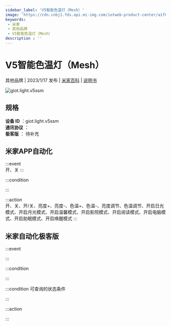 ```yaml
---
sidebar_label: 'V5智能色温灯（Mesh）'
image: 'https://cdn.cnbj1.fds.api.mi-img.com/iotweb-product-center/a1f68e1819d0323d6ac0478374600116_1658387460362.png?GalaxyAccessKeyId=AKVGLQWBOVIRQ3XLEW&Expires=9223372036854775807&Signature=loX8Bk+IT0O7rSfj09GBTkYzaOM='
keywords: 
 - 米家
 - 其他品牌
 - V5智能色温灯（Mesh）
description : ''
---
```

# V5智能色温灯（Mesh）

其他品牌 | 2023/1/17 发布 | [米家百科](https://home.mi.com/webapp/content/baike/product/index.html?model=giot.light.v5ssm) | [说明书](https://home.mi.com/views/introduction.html?model=giot.light.v5ssm&region=cn)

![giot.light.v5ssm](https://cdn.cnbj1.fds.api.mi-img.com/iotweb-product-center/a1f68e1819d0323d6ac0478374600116_1658387460362.png?GalaxyAccessKeyId=AKVGLQWBOVIRQ3XLEW&Expires=9223372036854775807&Signature=loX8Bk+IT0O7rSfj09GBTkYzaOM=)

## 规格  
> 
**设备 ID** ：giot.light.v5ssm  
**通讯协议** ：  
**极客版**  ： 待补充 


## 米家APP自动化  

:::event  
开、关
:::

:::condition  

:::

:::action   
开、关、开/关、亮度+、亮度-、色温+、色温-、亮度调节、色温调节、开启日光模式、开启月光模式、开启温馨模式、开启影院模式、开启阅读模式、开启电脑模式、开启助眠模式、开启唤醒模式
:::

## 米家自动化极客版  

:::event  

:::

:::condition  

:::

:::condition 可查询的状态条件  

:::

:::action  

:::

        
